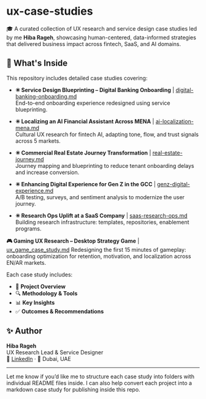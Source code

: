 # ux-case-studies

🎓 A curated collection of UX research and service design case studies led by me **Hiba Rageh**, showcasing human-centered, data-informed strategies that delivered business impact across fintech, SaaS, and AI domains.

## 📁 What's Inside

This repository includes detailed case studies covering:


- **✳ Service Design Blueprinting – Digital Banking Onboarding** | [digital-banking-onboarding.md](digital-banking-onboarding.md)  
  End-to-end onboarding experience redesigned using service blueprinting.

- **✳ Localizing an AI Financial Assistant Across MENA** | [ai-localization-mena.md](ai-localization-mena.md)  
  Cultural UX research for fintech AI, adapting tone, flow, and trust signals across 5 markets.

- **✳ Commercial Real Estate Journey Transformation** | [real-estate-journey.md](real-estate-journey.md)  
  Journey mapping and blueprinting to reduce tenant onboarding delays and increase conversion.

- **✳ Enhancing Digital Experience for Gen Z in the GCC** | [genz-digital-experience.md](genz-digital-experience.md)  
  A/B testing, surveys, and sentiment analysis to modernize the user journey.

- **✳ Research Ops Uplift at a SaaS Company** | [saas-research-ops.md](saas-research-ops.md)  
  Building research infrastructure: templates, repositories, enablement programs.

**🎮 Gaming UX Research – Desktop Strategy Game** | [ux_game_case_study.md](ux_game_case_study.md)
  Redesigning the first 15 minutes of gameplay: onboarding optimization for retention, motivation, and localization across EN/AR markets.


  
Each case study includes:
- 📌 **Project Overview**  
- 🔍 **Methodology & Tools**  
- 📊 **Key Insights**  
- ✅ **Outcomes & Recommendations**

## ✨ Author

**Hiba Rageh**  
UX Research Lead & Service Designer  
🔗 [LinkedIn](https://www.linkedin.com/in/hiba-saleh) · 📍 Dubai, UAE  

---

Let me know if you’d like me to structure each case study into folders with individual README files inside. I can also help convert each project into a markdown case study for publishing inside this repo.
